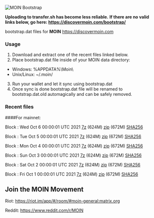 ![MOIN Bootstrap](https://i.imgur.com/KjM1jMp.jpg)

**Uploading to transfer.sh has become less reliable.**
**If there are no valid links below, go here: https://discovermoin.com/bootstrap/**

bootstrap.dat files for **MOIN** https://discovermoin.com

### Usage

1. Download and extract one of the recent files linked below.
2. Place bootstrap.dat file inside of your MOIN data directory:
 - Windows: %APPDATA%\Moin\
 - Unix/Linux: ~/.moin/
3. Run your wallet and let it sync using bootstrap.dat
4. Once sync is done bootstrap.dat file will be renamed to bootstrap.dat.old automagically and can be safely removed.


### Recent files

####For mainnet:

Block : Wed Oct  6 00:00:01 UTC 2021 [7z](https://transfer.sh/Vax0Kq/bootstrap.dat.20211006.7z) (624M) [zip](https://transfer.sh/4VKQl1/bootstrap.dat.20211006.zip) (672M) [SHA256](https://transfer.sh/aGufFI/sha256.txt)

Block : Tue Oct  5 00:00:01 UTC 2021 [7z](https://transfer.sh/XLnHp9/bootstrap.dat.20211005.7z) (624M) [zip](https://transfer.sh/twHRHK/bootstrap.dat.20211005.zip) (672M) [SHA256](https://transfer.sh/PvkNln/sha256.txt)

Block : Mon Oct  4 00:00:01 UTC 2021 [7z](https://transfer.sh/zBiVu4/bootstrap.dat.20211004.7z) (624M) [zip](https://transfer.sh/B8qEEo/bootstrap.dat.20211004.zip) (672M) [SHA256](https://transfer.sh/JSgQV9/sha256.txt)

Block : Sun Oct  3 00:00:01 UTC 2021 [7z](https://transfer.sh/pT6g1T/bootstrap.dat.20211003.7z) (624M) [zip](https://transfer.sh/5kDQ4k/bootstrap.dat.20211003.zip) (672M) [SHA256](https://transfer.sh/K9UkSx/sha256.txt)

Block : Sat Oct  2 00:00:01 UTC 2021 [7z](https://transfer.sh/a9W3yV/bootstrap.dat.20211002.7z) (624M) [zip](https://transfer.sh/INJog8/bootstrap.dat.20211002.zip) (672M) [SHA256](https://transfer.sh/08vL4O/sha256.txt)

Block : Fri Oct  1 00:00:01 UTC 2021 [7z](https://transfer.sh/wuN0lC/bootstrap.dat.20211001.7z) (624M) [zip](https://transfer.sh/gyIp4Q/bootstrap.dat.20211001.zip) (672M) [SHA256](https://transfer.sh/YImAbl/sha256.txt)

## Join the MOIN Movement

Riot: https://riot.im/app/#/room/#moin-general:matrix.org

Reddit: https://www.reddit.com/r/MOIN
